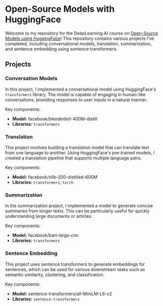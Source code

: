 # Open-Source Models with HuggingFace

Welcome to my repository for the DeepLearning.AI course on [Open-Source Models using HuggingFace](https://www.deeplearning.ai/short-courses/open-source-models-hugging-face/)! This repository contains various projects I've completed, including conversational models, translation, summarization, and sentence embedding using sentence transformers.

## Projects

### Conversation Models

In this project, I implemented a conversational model using HuggingFace's `transformers` library. The model is capable of engaging in human-like conversations, providing responses to user inputs in a natural manner.

Key components:
- **Model:** facebook/blenderbot-400M-distill
- **Libraries:** `transformers`

### Translation

This project involves building a translation model that can translate text from one language to another. Using HuggingFace's pre-trained models, I created a translation pipeline that supports multiple language pairs.

Key components:
- **Model:** facebook/nllb-200-distilled-600M
- **Libraries:** `transformers`, `torch`

### Summarization

In the summarization project, I implemented a model to generate concise summaries from longer texts. This can be particularly useful for quickly understanding large documents or articles.

Key components:
- **Model:** facebook/bart-large-cnn
- **Libraries:** `transformers`

### Sentence Embedding

This project uses sentence transformers to generate embeddings for sentences, which can be used for various downstream tasks such as semantic similarity, clustering, and classification.

Key components:
- **Model:** sentence-transformers/all-MiniLM-L6-v2
- **Libraries:** `sentence-transformers`
